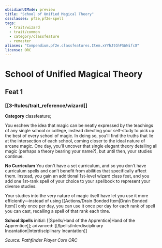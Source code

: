 ```yaml
---
obsidianUIMode: preview
title: "School of Unified Magical Theory"
cssclasses: pf2e,pf2e-spell
tags:
  - trait/wizard
  - trait/common
  - category/classfeature
  - remaster
aliases: "Compendium.pf2e.classfeatures.Item.xYYhJtGhFSWNifcO"
license: ORC
---
```

# School of Unified Magical Theory
## Feat 1
### [[3-Rules/trait_reference/wizard]]

**Category** classfeature; 




You eschew the idea that magic can be neatly expressed by the teachings of any single school or college, instead directing your self-study to pick up the best of every school of magic. In doing so, you'll find the truths that lie at the intersection of each school, coming closer to the ideal nature of arcane magic. One day, you'll uncover that single elegant theory detailing all magic (perhaps a theory bearing your name?), but until then, your studies continue.

**No Curriculum** You don't have a set curriculum, and so you don't have curriculum spells and can't benefit from abilities that specifically affect them. Instead, you gain an additional 1st-level wizard class feat, and you add one 1st-rank spell of your choice to your spellbook to represent your diverse studies.

Your studies into the very nature of magic itself have let you use it more efficiently—instead of using [[Actions/Drain Bonded Item|Drain Bonded Item]] only once per day, you can use it once per day for each rank of spell you can cast, recalling a spell of that rank each time.

**School Spells** initial: [[Spells/Hand of the Apprentice|Hand of the Apprentice]]; advanced: [[Spells/Interdisciplinary Incantation|Interdisciplinary Incantation]]

*Source: Pathfinder Player Core*
*ORC*